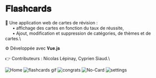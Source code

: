 # 𝐅𝐥𝐚𝐬𝐡𝐜𝐚𝐫𝐝𝐬 

📱 Une application web de cartes de révision :\
&nbsp;&nbsp;&nbsp;&nbsp;&nbsp;&nbsp;• affichage des cartes en fonction du taux de réussite,\
&nbsp;&nbsp;&nbsp;&nbsp;&nbsp;&nbsp;• Ajout, modification et suppression de catégories, de thèmes et de cartes.\

⚙️ Développée avec 𝐕𝐮𝐞.𝐣𝐬

👉 Contributeurs : Nicolas Lépinay, Cyprien Siaud.\

![Home](https://user-images.githubusercontent.com/87578863/235714345-a262b68f-27f6-4b6a-8acb-046642ef9468.PNG)
![flashcards gif](https://user-images.githubusercontent.com/87578863/235714359-1609366b-fd30-4b0c-94bc-912432bfe131.gif)
![congrats](https://user-images.githubusercontent.com/87578863/235714343-26050eb8-6b6a-4a33-a1fa-c31e2e3beebc.png)
![No-Card](https://user-images.githubusercontent.com/87578863/235714350-8eceb0f7-e671-47a8-b728-0b51a62fe059.png)
![settings](https://user-images.githubusercontent.com/87578863/235714354-3b76f3f7-60a6-4b17-8a09-01af12c35816.png)

